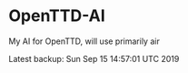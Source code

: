 # OpenTTD-AI
My AI for OpenTTD, will use primarily air

Latest backup: Sun Sep 15 14:57:01 UTC 2019
